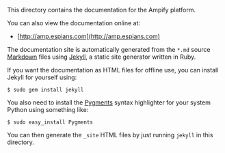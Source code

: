 This directory contains the documentation for the Ampify platform.

You can also view the documentation online at:

* [http://amp.espians.com](http://amp.espians.com)

The documentation site is automatically generated from the `*.md` source
[Markdown](http://daringfireball.net/projects/markdown/) files using
[Jekyll](http://github.com/mojombo/jekyll), a static site generator written in
Ruby.

If you want the documentation as HTML files for offline use, you can install
Jekyll for yourself using:

    $ sudo gem install jekyll

You also need to install the [Pygments](http://pygments.org/) syntax highlighter
for your system Python using something like:

    $ sudo easy_install Pygments

You can then generate the `_site` HTML files by just running `jekyll` in this
directory.
